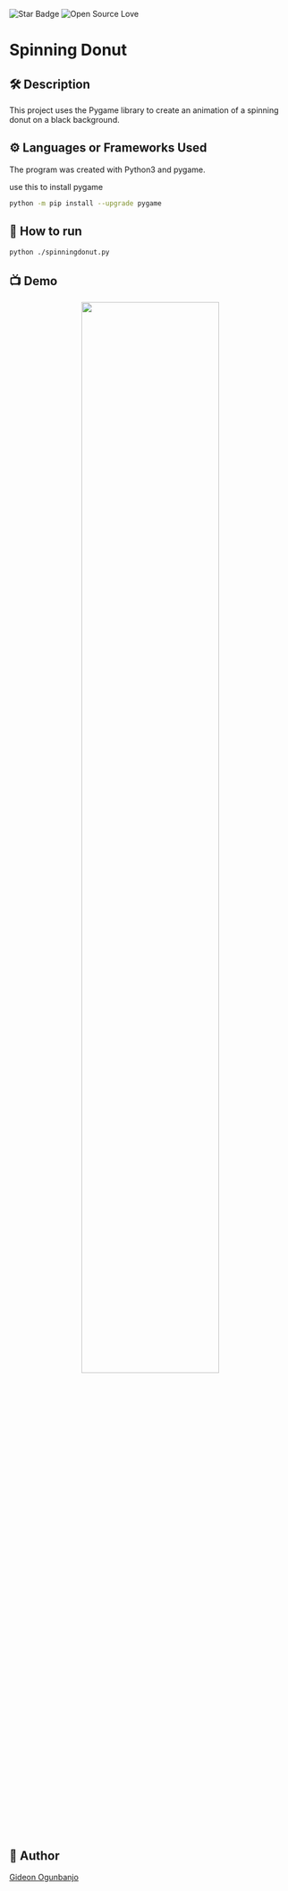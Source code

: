 <!--Please do not remove this part-->
![Star Badge](https://img.shields.io/static/v1?label=%F0%9F%8C%9F&message=If%20Useful&style=style=flat&color=BC4E99)
![Open Source Love](https://badges.frapsoft.com/os/v1/open-source.svg?v=103)

# Spinning Donut

## 🛠️ Description
This project uses the Pygame library to create an animation of a spinning donut on a black background.

## ⚙️  Languages or Frameworks Used
The program was created with Python3 and pygame.

use this to install pygame

``` bash
python -m pip install --upgrade pygame
```

## 🌟 How to run
```bash
python ./spinningdonut.py
```

## 📺 Demo
<p align="center">
<img src="https://github.com/ndleah/python-mini-project/blob/main/IMG/Donut.png" width=70% height=70%>

## 🤖 Author
[Gideon Ogunbanjo](https://github.com/gideon-ogunbanjo)

